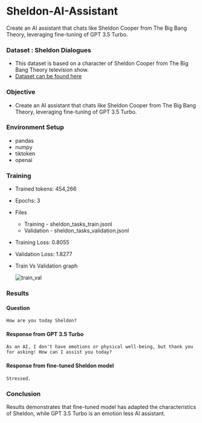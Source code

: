 # Sheldon-AI-Assistant
Create an AI assistant that chats like Sheldon Cooper from The Big Bang Theory, leveraging fine-tuning of GPT 3.5 Turbo.

### Dataset : Sheldon Dialogues
- This dataset is based on a character of Sheldon Cooper from The Big Bang Theory television show.
- [Dataset can be found here](https://huggingface.co/datasets/fenilgandhi/sheldon_dialogues)

### Objective
- Create an AI assistant that chats like Sheldon Cooper from The Big Bang Theory, leveraging fine-tuning of GPT 3.5 Turbo.


### Environment Setup
- pandas
- numpy
- tiktoken
- openai

### Training

- Trained tokens: 454,266
- Epochs: 3
- Files
    - Training - sheldon_tasks_train.jsonl
    - Validation - sheldon_tasks_validation.jsonl

- Training Loss: 0.8055
- Validation Loss: 1.8277

- Train Vs Validation graph

    ![train_val](https://github.com/Smit6/Sheldon-AI-Assistant/assets/21207983/753f4eda-492a-4026-a96a-547c467f4233)


### Results

#### Question
```
How are you today Sheldon?
```

#### Response from GPT 3.5 Turbo
```
As an AI, I don't have emotions or physical well-being, but thank you for asking! How can I assist you today?

```

#### Response from fine-tuned Sheldon model
```
Stressed.
```

### Conclusion
Results demonstrates that fine-tuned model has adapted the characteristics of Sheldon, while GPT 3.5 Turbo is an emotion less AI assistant.
